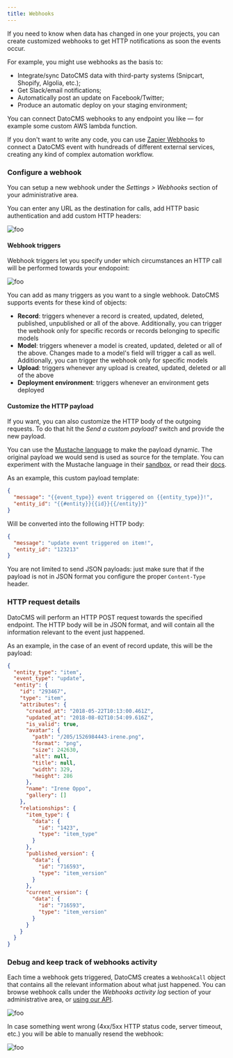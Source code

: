 ```yaml
---
title: Webhooks
---
```


If you need to know when data has changed in one your projects, you can create customized webhooks to get HTTP notifications as soon the events occur.

For example, you might use webhooks as the basis to:

- Integrate/sync DatoCMS data with third-party systems (Snipcart, Shopify, Algolia, etc.);
- Get Slack/email notifications;
- Automatically post an update on Facebook/Twitter;
- Produce an automatic deploy on your staging environment;

You can connect DatoCMS webhooks to any endpoint you like — for example some custom AWS lambda function.

If you don't want to write any code, you can use [Zapier Webhooks](https://zapier.com/page/webhooks/) to connect a DatoCMS event with hundreads of different external services, creating any kind of complex automation workflow.

### Configure a webhook

You can setup a new webhook under the _Settings > Webhooks_ section of your administrative area.

You can enter any URL as the destination for calls, add HTTP basic authentication and add custom HTTP headers:

![foo](../images/webhooks/configuration.png)

#### Webhook triggers

Webhook triggers let you specify under which circumstances an HTTP call will be performed towards your endopoint:

![foo](../images/webhooks/triggers.png)

You can add as many triggers as you want to a single webhook. DatoCMS supports events for these kind of objects:

- **Record**: triggers whenever a record is created, updated, deleted, published, unpublished or all of the above. Additionally, you can trigger the webhook only for specific records or records belonging to specific models
- **Model**: triggers whenever a model is created, updated, deleted or all of the above. Changes made to a model's field will trigger a call as well. Additionally, you can trigger the webhook only for specific models
- **Upload**: triggers whenever any upload is created, updated, deleted or all of the above
- **Deployment environment**: triggers whenever an environment gets deployed

#### Customize the HTTP payload

If you want, you can also customize the HTTP body of the outgoing requests. To do that hit the *Send a custom payload?* switch and provide the new payload.

You can use the [Mustache language](https://mustache.github.io/) to make the payload dynamic. The original payload we would send is used as source for the template.
You can experiment with the Mustache language in their [sandbox](https://mustache.github.io/#demo), or read their [docs](https://mustache.github.io/mustache.5.html).

As an example, this custom payload template:

```json
{
  "message": "{{event_type}} event triggered on {{entity_type}}!",
  "entity_id": "{{#entity}}{{id}}{{/entity}}"
}
```

Will be converted into the following HTTP body:

```json
{
  "message": "update event triggered on item!",
  "entity_id": "123213"
}
```

You are not limited to send JSON payloads: just make sure that if the payload is not in JSON format you configure the proper `Content-Type` header.

### HTTP request details

DatoCMS will perform an HTTP POST request towards the specified endpoint. The HTTP body will be in JSON format, and will contain all the information relevant to the event just happened.

As an example, in the case of an event of record update, this will be the payload:

```JSON
{
  "entity_type": "item",
  "event_type": "update",
  "entity": {
    "id": "293467",
    "type": "item",
    "attributes": {
      "created_at": "2018-05-22T10:13:00.461Z",
      "updated_at": "2018-08-02T10:54:09.616Z",
      "is_valid": true,
      "avatar": {
        "path": "/205/1526984443-irene.png",
        "format": "png",
        "size": 242630,
        "alt": null,
        "title": null,
        "width": 329,
        "height": 286
      },
      "name": "Irene Oppo",
      "gallery": []
    },
    "relationships": {
      "item_type": {
        "data": {
          "id": "1423",
          "type": "item_type"
        }
      },
      "published_version": {
        "data": {
          "id": "716593",
          "type": "item_version"
        }
      },
      "current_version": {
        "data": {
          "id": "716593",
          "type": "item_version"
        }
      }
    }
  }
}
```


### Debug and keep track of webhooks activity

Each time a webhook gets triggered, DatoCMS creates a `WebhookCall` object that contains all the relevant information about what just happened. You can browse webhook calls under the _Webhooks activity log_ section of your administrative area, or [using our API](https://www.datocms.com/content-management-api/#webhook_call-0).

![foo](../images/webhooks/activity.png)

In case something went wrong (4xx/5xx HTTP status code, server timeout, etc.) you will be able to manually resend the webhook:

![foo](../images/webhooks/resend.png)
